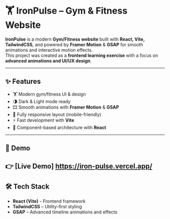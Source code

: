 # 🏋️ IronPulse – Gym & Fitness Website

**IronPulse** is a modern **Gym/Fitness website** built with **React, Vite, TailwindCSS**, and powered by **Framer Motion** & **GSAP** for smooth animations and interactive motion effects.  
This project was created as a **frontend learning exercise** with a focus on **advanced animations and UI/UX design**.  

---

## ✨ Features
- 🏋️ Modern gym/fitness UI & design  
- 🌗 Dark & Light mode ready  
- 🎞️ Smooth animations with **Framer Motion** & **GSAP**  
- 📱 Fully responsive layout (mobile-friendly)  
- ⚡ Fast development with **Vite**  
- 🧩 Component-based architecture with **React**  

---

## 🚀 Demo
👉 [Live Demo] https://iron-pulse.vercel.app/
---

## 🛠️ Tech Stack
- **React (Vite)** – Frontend framework  
- **TailwindCSS** – Utility-first styling   
- **GSAP** – Advanced timeline animations and effects  
